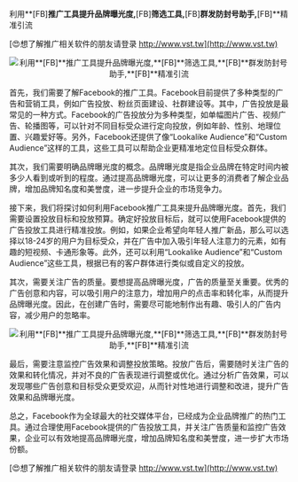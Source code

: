利用**[FB]**推广工具提升品牌曝光度,**[FB]**筛选工具,**[FB]**群发防封号助手,**[FB]**精准引流

[😍想了解推广相关软件的朋友请登录 http://www.vst.tw](http://www.vst.tw)

 <center><img src="https://vst.tw/MP4/tuiguang/png/1.png" alt="利用**[FB]**推广工具提升品牌曝光度,**[FB]**筛选工具,**[FB]**群发防封号助手,**[FB]**精准引流"></center>

首先，我们需要了解Facebook的推广工具。Facebook目前提供了多种类型的广告和营销工具，例如广告投放、粉丝页面建设、社群建设等。其中，广告投放是最常见的一种方式。Facebook的广告投放分为多种类型，如单幅图片广告、视频广告、轮播图等，可以针对不同目标受众进行定向投放，例如年龄、性别、地理位置、兴趣爱好等。另外，Facebook还提供了像“Lookalike Audience”和“Custom Audience”这样的工具，这些工具可以帮助企业更精准地定位目标受众群体。

其次，我们需要明确品牌曝光度的概念。品牌曝光度是指企业品牌在特定时间内被多少人看到或听到的程度。通过提高品牌曝光度，可以让更多的消费者了解企业品牌，增加品牌知名度和美誉度，进一步提升企业的市场竞争力。

接下来，我们将探讨如何利用Facebook推广工具来提升品牌曝光度。首先，我们需要设置投放目标和投放预算。确定好投放目标后，就可以使用Facebook提供的广告投放工具进行精准投放。例如，如果企业希望向年轻人推广新品，那么可以选择以18-24岁的用户为目标受众，并在广告中加入吸引年轻人注意力的元素，如有趣的短视频、卡通形象等。此外，还可以利用“Lookalike Audience”和“Custom Audience”这些工具，根据已有的客户群体进行类似或自定义的投放。

其次，需要关注广告的质量。要想提高品牌曝光度，广告的质量至关重要。优秀的广告创意和内容，可以吸引用户的注意力，增加用户的点击率和转化率，从而提升品牌曝光度。因此，在创建广告时，需要尽可能地制作出有趣、吸引人的广告内容，减少用户的忽略率。

 <center><img src="https://vst.tw/MP4/tuiguang/png/3.png" alt="利用**[FB]**推广工具提升品牌曝光度,**[FB]**筛选工具,**[FB]**群发防封号助手,**[FB]**精准引流"></center>

最后，需要注意监控广告效果和调整投放策略。投放广告后，需要随时关注广告的效果和转化情况，并对不良的广告表现进行调整或优化。通过分析广告效果，可以发现哪些广告创意和目标受众更受欢迎，从而针对性地进行调整和改进，提升广告效果和品牌曝光度。

总之，Facebook作为全球最大的社交媒体平台，已经成为企业品牌推广的热门工具。通过合理使用Facebook提供的广告投放工具，并关注广告质量和监控广告效果，企业可以有效地提高品牌曝光度，增加品牌知名度和美誉度，进一步扩大市场份额。

[😍想了解推广相关软件的朋友请登录 http://www.vst.tw](http://www.vst.tw)



